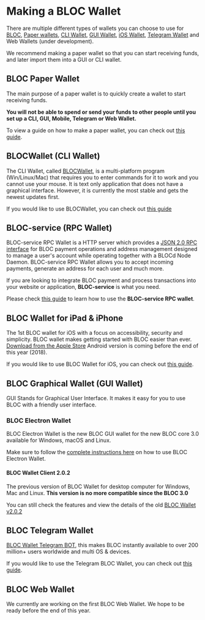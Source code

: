 # **Making a BLOC Wallet**

There are multiple different types of wallets you can choose to use for [BLOC](https://bloc.money), [Paper wallets](../wallets/Making-a-paper-wallet.md), [CLI Wallet](../wallets/BLOCWallet-how-to-use.md), [GUI Wallet](../wallets/Making-a-GUI-Wallet.md), [iOS Wallet](../wallets/BLOC-iOS-wallet.md), [Telegram Wallet](../wallets/BLOC-Telegram-Wallet.md) and Web Wallets (under development).

We recommend making a paper wallet so that you can start receiving funds, and later import them into a GUI or CLI wallet.

## **BLOC Paper Wallet**

The main purpose of a paper wallet is to quickly create a wallet to start receiving funds.

**You will not be able to spend or send your funds to other people until you set up a CLI, GUI, Mobile, Telegram or Web Wallet.**

To view a guide on how to make a paper wallet, you can check out [this guide](../wallets/Making-a-paper-wallet.md).

## **BLOCWallet (CLI Wallet)**

The CLI Wallet, called [BLOCWallet](../wallets/BLOCWallet-how-to-use.md), is a multi-platform program (Win/Linux/Mac) that requires you to enter commands for it to work and you cannot use your mouse. It is text only application that does not have a graphical interface. However, it is currently the most stable and gets the newest updates first.

If you would like to use BLOCWallet, you can check out [this guide](../wallets/BLOCWallet-how-to-use.md)

## **BLOC-service (RPC Wallet)**

BLOC-service RPC Wallet is a HTTP server which provides a [JSON 2.0 RPC interface](../wallets/bloc-service-json-api.md) for BLOC payment operations and address management designed to manage a user's account while operating together with a BLOCd Node Daemon. BLOC-service RPC Wallet allows you to accept incoming payments, generate an address for each user and much more.

If you are looking to integrate BLOC payment and process transactions into your website or application, **BLOC-service** is what you need.

Please check [this guide](../wallets/bloc-service-index.md) to learn how to use the **BLOC-service RPC wallet**.

## **BLOC Wallet for iPad & iPhone**

The 1st BLOC wallet for iOS with a focus on accessibility, security and simplicity. BLOC wallet makes getting started with BLOC easier than ever. [Download from the Apple Store](https://itunes.apple.com/us/app/bloc-wallet-by-furiousteam-ltd/id1437924269?mt=8&ign-mpt=uo%3D2) Android version is coming before the end of this year (2018).

If you would like to use BLOC Wallet for iOS, you can check out [this guide](../wallets/BLOC-iOS-wallet.md).

## **BLOC Graphical Wallet (GUI Wallet)**

GUI Stands for Graphical User Interface. It makes it easy for you to use BLOC with a friendly user interface.

### **BLOC Electron Wallet**

BLOC Electron Wallet is the new BLOC GUI wallet for the new BLOC core 3.0 available for Windows, macOS and Linux.

Make sure to follow the [complete instructions here](../BLOC-GUI-Electron-Wallet) on how to use BLOC Electron Wallet.

#### **BLOC Wallet Client 2.0.2**

The previous version of BLOC Wallet for desktop computer for Windows, Mac and Linux.
**This version is no more compatible since the BLOC 3.0**

You can still check the features and view the details of the old [BLOC Wallet v2.0.2](../BLOC-GUI-Desktop-Wallet-V2)

## **BLOC Telegram Wallet**

[BLOC Wallet Telegram BOT](../wallets/BLOC-Telegram-Wallet.md), this makes BLOC instantly available to over 200 million+ users worldwide and multi OS & devices.

If you would like to use the Telegram BLOC Wallet, you can check out [this guide](../wallets/BLOC-Telegram-Wallet.md).

## **BLOC Web Wallet**

We currently are working on the first BLOC Web Wallet. We hope to be ready before the end of this year.